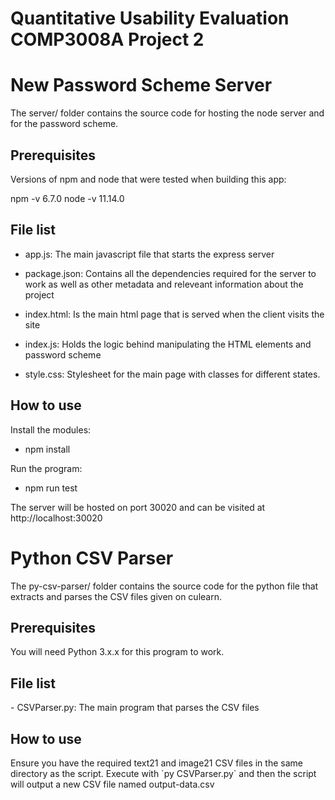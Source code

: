 # Quantitative Usability Evaluation COMP3008A Project 2

<h1>New Password Scheme Server</h1>
The server/ folder contains the source code for hosting the node server and for the password scheme.

<h2>Prerequisites</h2>
Versions of npm and node that were tested when building this app:

npm -v 6.7.0
node -v 11.14.0

<h2>File list</h2>

 - app.js: The main javascript file that starts the express server

 - package.json: Contains all the dependencies required for the server to work as well as other metadata and releveant information about the project

 - index.html: Is the main html page that is served when the client visits the site

 - index.js: Holds the logic behind manipulating the HTML elements and password scheme

 - style.css: Stylesheet for the main page with classes for different states.

<h2>How to use</h2>
Install the modules:

- npm install

Run the program:
- npm run test

The server will be hosted on port 30020 and can be visited at http://localhost:30020

<h1>Python CSV Parser</h1>
The py-csv-parser/ folder contains the source code for the python file that extracts and parses the CSV files given on culearn.

<h2>Prerequisites</h2>
You will need Python 3.x.x for this program to work.

<h2>File list</h2>
 - CSVParser.py: The main program that parses the CSV files

<h2>How to use</h2>
Ensure you have the required text21 and image21 CSV files in the same directory as the script.
Execute with `py CSVParser.py` and then the script will output a new CSV file named output-data.csv